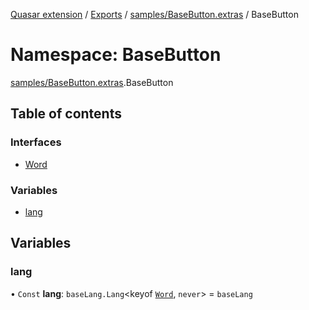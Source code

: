 [Quasar extension](../index.md) / [Exports](../modules.md) / [samples/BaseButton.extras](samples_BaseButton_extras.md) / BaseButton

# Namespace: BaseButton

[samples/BaseButton.extras](samples_BaseButton_extras.md).BaseButton

## Table of contents

### Interfaces

- [Word](../interfaces/samples_BaseButton_extras.BaseButton.Word.md)

### Variables

- [lang](samples_BaseButton_extras.BaseButton.md#lang)

## Variables

### lang

• `Const` **lang**: `baseLang.Lang`<keyof [`Word`](../interfaces/samples_BaseButton_extras.BaseButton.Word.md), `never`\> = `baseLang`
